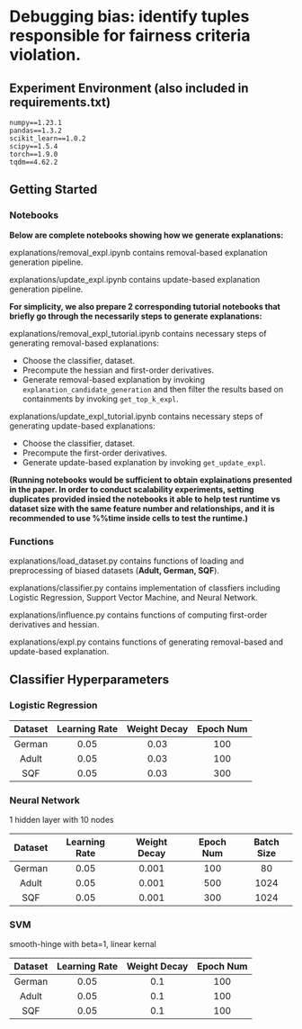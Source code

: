 # Debugging bias: identify tuples responsible for fairness criteria violation.

## Experiment Environment (also included in requirements.txt)
```
numpy==1.23.1
pandas==1.3.2
scikit_learn==1.0.2
scipy==1.5.4
torch==1.9.0
tqdm==4.62.2
```

## Getting Started

### Notebooks

**Below are complete notebooks showing how we generate explanations:**

explanations/removal_expl.ipynb contains removal-based explanation generation pipeline.

explanations/update_expl.ipynb contains update-based explanation generation pipeline.

**For simplicity, we also prepare 2 corresponding tutorial notebooks that briefly go through the necessarily steps to generate explanations:**

explanations/removal_expl_tutorial.ipynb contains necessary steps of generating removal-based explanations:
* Choose the classifier, dataset.
* Precompute the hessian and first-order derivatives.
* Generate removal-based explanation by invoking ```explanation_candidate_generation``` and then filter the results based on containments by invoking ```get_top_k_expl```.

explanations/update_expl_tutorial.ipynb contains necessary steps of generating update-based explanations:
* Choose the classifier, dataset.
* Precompute the first-order derivatives.
* Generate update-based explanation by invoking ```get_update_expl```.

**(Running notebooks would be sufficient to obtain explainations presented in the paper. In order to conduct scalability experiments, setting duplicates provided insied the notebooks it able to help test runtime vs dataset size with the same feature number and relationships, and it is recommended to use %%time inside cells to test the runtime.)**

### Functions

explanations/load_dataset.py contains functions of loading and preprocessing of biased datasets (**Adult, German, SQF**).

explanations/classifier.py contains implementation of classfiers including Logistic Regression, Support Vector Machine, and Neural Network.

explanations/influence.py contains functions of computing first-order derivatives and hessian.

explanations/expl.py contains functions of generating removal-based and update-based explanation.

## Classifier Hyperparameters

### Logistic Regression

| Dataset | Learning Rate | Weight Decay | Epoch Num |
| :-----: | :-----------: | :----------: | :-------: |
| German  |     0.05      |     0.03     |    100    |
|  Adult  |     0.05      |     0.03     |    100    |
|   SQF   |     0.05      |     0.03     |    300    |

### Neural Network

1 hidden layer with 10 nodes

| Dataset | Learning Rate | Weight Decay | Epoch Num | Batch Size |
| :-----: | :-----------: | :----------: | :-------: | :--------: |
| German  |     0.05      |    0.001     |    100    |     80     |
|  Adult  |     0.05      |    0.001     |    500    |    1024    |
|   SQF   |     0.05      |    0.001     |    300    |    1024    |

### SVM 

smooth-hinge with beta=1, linear kernal

| Dataset | Learning Rate | Weight Decay | Epoch Num |
| :-----: | :-----------: | :----------: | :-------: |
| German  |     0.05      |     0.1      |    100    |
|  Adult  |     0.05      |     0.1      |    100    |
|   SQF   |     0.05      |     0.1      |    100    |

### 
